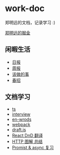 # work-doc

郑明远的文档，记录学习 :)

[郑明远的掘金](https://juejin.im/user/5bcab884e51d450e81091745)

## 闲暇生活

- [日报](./todos/daily.md)
- [周报](./todos/weekly.md)
- [该做的事](./todos/i.md)
- [春招](./interview/hire.md)


## 文档学习

- [ts](./ts/i.md)
- [interview](./interview/i.md)
- [en-wrods](./en-wrods/i.md)
- [webpack](./webpack/i.md)
- [draft.js](./draftjs/doc.md)
- [React DnD 翻译](./react-dnd/dnd-tutorial译.md)
- [HTTP 图解 总结](./http图解/index.md)
- [Promist & async 复习](./async/i.md)


```js

```
